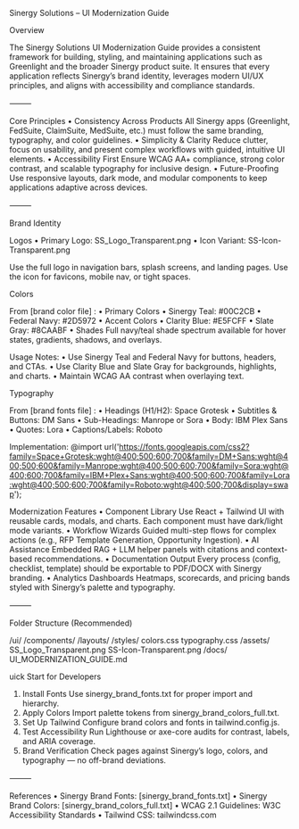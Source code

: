 Sinergy Solutions – UI Modernization Guide

Overview

The Sinergy Solutions UI Modernization Guide provides a consistent framework for building, styling, and maintaining applications such as Greenlight and the broader Sinergy product suite. It ensures that every application reflects Sinergy’s brand identity, leverages modern UI/UX principles, and aligns with accessibility and compliance standards.

⸻

Core Principles
 • Consistency Across Products
All Sinergy apps (Greenlight, FedSuite, ClaimSuite, MedSuite, etc.) must follow the same branding, typography, and color guidelines.
 • Simplicity & Clarity
Reduce clutter, focus on usability, and present complex workflows with guided, intuitive UI elements.
 • Accessibility First
Ensure WCAG AA+ compliance, strong color contrast, and scalable typography for inclusive design.
 • Future-Proofing
Use responsive layouts, dark mode, and modular components to keep applications adaptive across devices.

⸻

Brand Identity

Logos
 • Primary Logo: SS_Logo_Transparent.png
 • Icon Variant: SS-Icon-Transparent.png

Use the full logo in navigation bars, splash screens, and landing pages. Use the icon for favicons, mobile nav, or tight spaces.

Colors

From [brand color file] :
 • Primary Colors
 • Sinergy Teal: #00C2CB
 • Federal Navy: #2D5972
 • Accent Colors
 • Clarity Blue: #E5FCFF
 • Slate Gray: #8CAABF
 • Shades
Full navy/teal shade spectrum available for hover states, gradients, shadows, and overlays.

Usage Notes:
 • Use Sinergy Teal and Federal Navy for buttons, headers, and CTAs.
 • Use Clarity Blue and Slate Gray for backgrounds, highlights, and charts.
 • Maintain WCAG AA contrast when overlaying text.

Typography

From [brand fonts file] :
 • Headings (H1/H2): Space Grotesk
 • Subtitles & Buttons: DM Sans
 • Sub-Headings: Manrope or Sora
 • Body: IBM Plex Sans
 • Quotes: Lora
 • Captions/Labels: Roboto

Implementation:
@import url('<https://fonts.googleapis.com/css2?family=Space+Grotesk:wght@400;500;600;700&family=DM+Sans:wght@400;500;600&family=Manrope:wght@400;500;600;700&family=Sora:wght@400;600;700&family=IBM+Plex+Sans:wght@400;500;600;700&family=Lora:wght@400;500;600;700&family=Roboto:wght@400;500;700&display=swap>');

Modernization Features
 • Component Library
Use React + Tailwind UI with reusable cards, modals, and charts.
Each component must have dark/light mode variants.
 • Workflow Wizards
Guided multi-step flows for complex actions (e.g., RFP Template Generation, Opportunity Ingestion).
 • AI Assistance
Embedded RAG + LLM helper panels with citations and context-based recommendations.
 • Documentation Output
Every process (config, checklist, template) should be exportable to PDF/DOCX with Sinergy branding.
 • Analytics Dashboards
Heatmaps, scorecards, and pricing bands styled with Sinergy’s palette and typography.

⸻

Folder Structure (Recommended)

/ui/
  /components/
  /layouts/
  /styles/
    colors.css
    typography.css
  /assets/
    SS_Logo_Transparent.png
    SS-Icon-Transparent.png
  /docs/
    UI_MODERNIZATION_GUIDE.md

uick Start for Developers
 1. Install Fonts
Use sinergy_brand_fonts.txt for proper import and hierarchy.
 2. Apply Colors
Import palette tokens from sinergy_brand_colors_full.txt.
 3. Set Up Tailwind
Configure brand colors and fonts in tailwind.config.js.
 4. Test Accessibility
Run Lighthouse or axe-core audits for contrast, labels, and ARIA coverage.
 5. Brand Verification
Check pages against Sinergy’s logo, colors, and typography — no off-brand deviations.

⸻

References
 • Sinergy Brand Fonts: [sinergy_brand_fonts.txt]
 • Sinergy Brand Colors: [sinergy_brand_colors_full.txt]
 • WCAG 2.1 Guidelines: W3C Accessibility Standards
 • Tailwind CSS: tailwindcss.com
